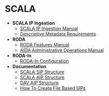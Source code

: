 # SCALA

* __SCALA IP Ingestion__
  - [SCALA IP Ingestion Manual](https://github.com/Automatic-Ingest-Digital-Archives/SCALA/blob/main/SCALA%20IP%20Ingestion%20Manual.md)
  - [Descriptive Metadata Requirements](https://github.com/Automatic-Ingest-Digital-Archives/SCALA/blob/main/Descriptive%20Metadata%20Requirements.md)
* __RODA__
  - [RODA Features Manual](https://github.com/Automatic-Ingest-Digital-Archives/SCALA/blob/main/RODA%20Features%20Manual.md)
  - [AIDA Administrative Operations Manual](https://github.com/Automatic-Ingest-Digital-Archives/SCALA/blob/main/Referenced%20Files/MU221844%20-%20AIDA%20Administrative%20Operations%20Manual.pdf)
* __RODA-In__
  - [RODA-In Configuration](https://github.com/Automatic-Ingest-Digital-Archives/SCALA/blob/main/RODA-In%20Configuration.md)
* __Documentation__
  - [SCALA SIP Structure](https://github.com/Automatic-Ingest-Digital-Archives/SCALA/blob/main/SCALA%20SIP%20Structure.md)
  - [SCALA AIP Structure](https://github.com/Automatic-Ingest-Digital-Archives/SCALA/blob/main/SCALA%20AIP%20Structure.md)
  - [DAV AIP Structure](https://github.com/Automatic-Ingest-Digital-Archives/SCALA/blob/main/DAV%20AIP%20Structure.md)
  - [How To Create File Based SIPs](https://github.com/Automatic-Ingest-Digital-Archives/SCALA/blob/main/How%20To%20Create%20File%20Based%20SIPs.md)
